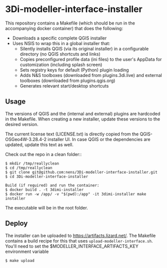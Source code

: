 # 3Di-modeller-interface-installer

This repository contains a Makefile (which should be run in the accompanying docker container) that does the following:

- Downloads a specific complete QGIS installer 
- Uses NSIS to wrap this in a global installer that:
    - Silently installs QGIS (via its original installer) in a configurable directory (no QGIS shortcuts and links)
    - Copies preconfigured profile data (ini files) to the user's AppData for customization (including splash screen)
    - Sets registry keys for default (Python) plugin loading
    - Adds N&S toolboxes (downloaded from plugins.3di.live) and external toolboxes (downloaded from plugins.qgis.org)
    - Generates relevant start/desktop shortcuts

Usage
------

The versions of QGIS and the (internal and external) plugins are hardcoded in the Makefile. When creating a new installer, update 
these versions to the desired version. 

The current license text (LICENSE.txt) is directly copied from the QGIS-OSGeo4W-3.28.4-2 installer UI. In case QGIS or the dependencies 
are updated, update this text as well.

Check out the repo in a clean folder::

    $ mkdir /tmp/reallyclean
    $ cd /tmp/reallyclean
    $ git clone git@github.com:nens/3Di-modeller-interface-installer.git
    $ cd 3Di-modeller-interface-installer

    Build (if required) and run the container:  
    $ docker build . -t 3dimi-installer
    $ docker run -w /app/ -v "$(pwd):/app" -it 3dimi-installer make installer

The executable will be in the root folder.

Deploy
------

The installer can be uploaded to https://artifacts.lizard.net/. The Makefile contains a build recipe for this that
uses ``upload-modeller-interface.sh``. You'll need to set the $MODELLER_INTERFACE_ARTIFACTS_KEY environment variable

    $ make upload